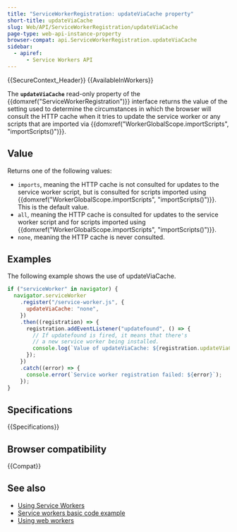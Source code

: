 ```yaml
---
title: "ServiceWorkerRegistration: updateViaCache property"
short-title: updateViaCache
slug: Web/API/ServiceWorkerRegistration/updateViaCache
page-type: web-api-instance-property
browser-compat: api.ServiceWorkerRegistration.updateViaCache
sidebar:
  - apiref:
      - Service Workers API
---
```


{{SecureContext_Header}} {{AvailableInWorkers}}

The **`updateViaCache`** read-only property of the {{domxref("ServiceWorkerRegistration")}} interface returns the value of the setting used to determine the circumstances in which the browser will consult the HTTP cache when it tries to update the service worker or any scripts that are imported via {{domxref("WorkerGlobalScope.importScripts", "importScripts()")}}.

## Value

Returns one of the following values:

- `imports`, meaning the HTTP cache is not consulted for updates to the service worker script, but is consulted for scripts imported using {{domxref("WorkerGlobalScope.importScripts", "importScripts()")}}. This is the default value.
- `all`, meaning the HTTP cache is consulted for updates to the service worker script and for scripts imported using {{domxref("WorkerGlobalScope.importScripts", "importScripts()")}}.
- `none`, meaning the HTTP cache is never consulted.

## Examples

The following example shows the use of updateViaCache.

```js
if ("serviceWorker" in navigator) {
  navigator.serviceWorker
    .register("/service-worker.js", {
      updateViaCache: "none",
    })
    .then((registration) => {
      registration.addEventListener("updatefound", () => {
        // If updatefound is fired, it means that there's
        // a new service worker being installed.
        console.log(`Value of updateViaCache: ${registration.updateViaCache}`);
      });
    })
    .catch((error) => {
      console.error(`Service worker registration failed: ${error}`);
    });
}
```

## Specifications

{{Specifications}}

## Browser compatibility

{{Compat}}

## See also

- [Using Service Workers](/en-US/docs/Web/API/Service_Worker_API/Using_Service_Workers)
- [Service workers basic code example](https://github.com/mdn/dom-examples/tree/main/service-worker/simple-service-worker)
- [Using web workers](/en-US/docs/Web/API/Web_Workers_API/Using_web_workers)
